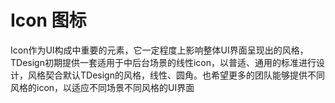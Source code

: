 # Icon 图标 
Icon作为UI构成中重要的元素，它一定程度上影响整体UI界面呈现出的风格，TDesign初期提供一套适用于中后台场景的线性icon，以普适、通用的标准进行设计，风格契合默认TDesign的风格，线性、圆角。也希望更多的团队能够提供不同风格的icon，以适应不同场景不同风格的UI界面
